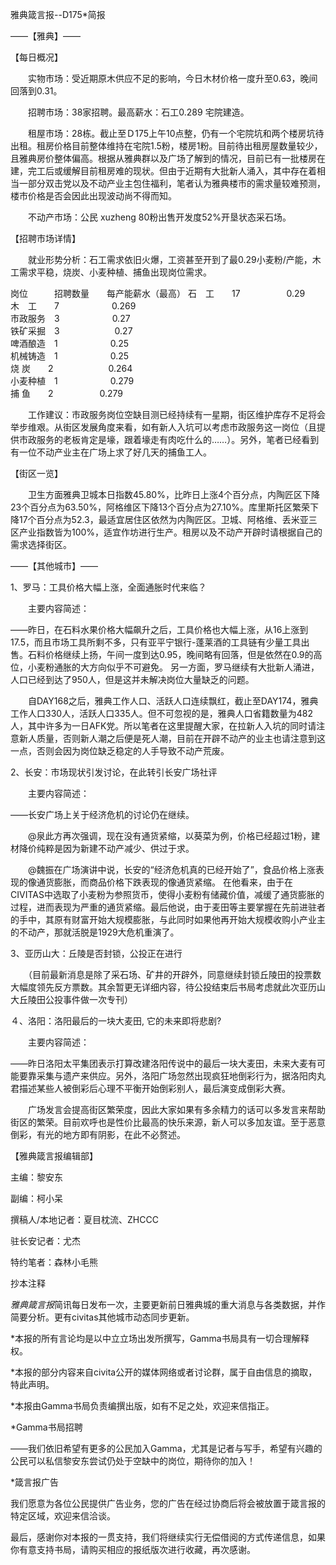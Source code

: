 雅典箴言报--D175*简报

——【雅典】——

【每日概况】 

　　实物市场：受近期原木供应不足的影响，今日木材价格一度升至0.63，晚间回落到0.31。 

　　招聘市场：38家招聘。最高薪水：石工0.289 宅院建造。

　　租屋市场：28栋。截止至Ｄ175上午10点整，仍有一个宅院坑和两个楼房坑待出租。租房价格目前整体维持在宅院1.5粉，楼房1粉。目前待出租房屋数量较少，且雅典房价整体偏高。根据从雅典群以及广场了解到的情况，目前已有一批楼房在建，完工后或缓解目前租房难的现状。但由于近期有大批新人涌入，其中存在着相当一部分双击党以及不动产业主包住福利，笔者认为雅典楼市的需求量较难预测，楼市价格是否会因此出现波动尚不得而知。 

　　不动产市场：公民 xuzheng 80粉出售开发度52%开垦状态采石场。

【招聘市场详情】 

　　就业形势分析：石工需求依旧火爆，工资甚至开到了最0.29小麦粉/产能，木工需求平稳，烧炭、小麦种植、捕鱼出现岗位需求。

岗位　　　招聘数量　　每产能薪水（最高） 
石　工　　17 　　　　　0.29	
木　工　　7　　　　　　0.269	
市政服务　3　　　　　　0.27	
铁矿采掘　3 　　　　　　0.27	
啤酒酿造　1　　　　　　0.25	
机械铸造　1　　　　　　0.25	
烧 炭　　2 　　　　　　0.264	
小麦种植　1　　　　　　0.279	
捕 鱼　　2 　　　　　0.279

　　工作建议：市政服务岗位空缺目测已经持续有一星期，街区维护库存不足将会举步维艰。从街区发展角度来看，如有新人入坑可以考虑市政服务这一岗位（且提供市政服务的老板肯定是壕，跟着壕走有肉吃什么的……）。另外，笔者已经看到有一位不动产业主在广场上求了好几天的捕鱼工人。

【街区一览】 

　　卫生方面雅典卫城本日指数45.80%，比昨日上涨4个百分点，内陶匠区下降23个百分点为63.50%，阿格维区下降13个百分点为27.10%。库里斯托区繁荣下降17个百分点为52.3，最适宜居住区依然为内陶匠区。卫城、阿格维、丢米亚三区产业指数皆为100%，适宜作坊进行生产。租房以及不动产开辟时请根据自己的需求选择街区。

——【其他城市】——

1、罗马：工具价格大幅上涨，全面通胀时代来临？ 
　　　　 

　　主要内容简述： 

——昨日，在石料水果价格大幅飙升之后，工具价格也大幅上涨，从16上涨到17.5，而且市场工具所剩不多，只有亚平宁银行-蓬莱酒的工具链有少量工具出售。石料价格继续上扬，午间一度到达0.95，晚间略有回落，但是依然在0.9的高位，小麦粉通胀的大方向似乎不可避免。 另一方面，罗马继续有大批新人涌进，人口已经到达了950人，但是这并未解决岗位大量缺乏的问题。

　　自DAY168之后，雅典工作人口、活跃人口连续飘红，截止至DAY174，雅典工作人口330人，活跃人口335人。但不可忽视的是，雅典人口省籍数量为482人，其中许多为一日AFK党。所以笔者在这里提醒大家，在拉新人入坑的同时请注意新人质量，否则新人潮之后便是死人潮，目前在开辟不动产的业主也请注意到这一点，否则会因为岗位缺乏稳定的人手导致不动产荒废。

2、长安：市场现状引发讨论，在此转引长安广场社评

　　主要内容简述： 

——长安广场上关于经济危机的讨论仍在继续。 

　　@泉此方再次强调，现在没有通货紧缩，以葵菜为例，价格已经超过1粉，建材降价纯粹是因为新建不动产减少、供过于求。 

　　@魏振在广场演讲中说，长安的“经济危机真的已经开始了”，食品价格上涨表现的像通货膨胀，而商品价格下跌表现的像通货紧缩。 在他看来，由于在CIVITAS中选取了小麦粉为参照货币，使得小麦粉有储藏价值，减缓了通货膨胀的过程，进而表现为严重的通货紧缩。最后他说，由于麦田等主要掌握在先前进驻者的手中，其原有财富开始大规模膨胀，与此同时如果他再开始大规模收购小产业主的不动产，那就活脱是1929大危机重演了。

3、亚历山大：丘陵是否封锁，公投正在进行

　　（目前最新消息是除了采石场、矿井的开辟外，同意继续封锁丘陵田的投票数大幅度领先反方票数。其余暂更无详细内容，待公投结束后书局考虑就此次亚历山大丘陵田公投事件做一次专刊）

４、洛阳：洛阳最后的一块大麦田, 它的未来即将悲剧?

　　主要内容简述：

——昨日洛阳太平集团表示打算改建洛阳传说中的最后一块大麦田，未来大麦有可能要靠采集与遗产来供应。另外，洛阳广场忽然出现疯狂地倒彩行为，据洛阳肉丸君描述某些人被倒彩后心理不平衡开始倒彩别人，最后演变成倒彩大赛。 

　　广场发言会提高街区繁荣度，因此大家如果有多余精力的话可以多发言来帮助街区的繁荣。目前欢呼也是性价比最高的快乐来源，新人可以多加友谊。至于恶意倒彩，有光的地方即有阴影，在此不必赘述。

【雅典箴言报编辑部】 

主编：黎安东 

副编：柯小呆 

撰稿人/本地记者：夏目枕流、ZHCCC 

驻长安记者：尤杰 

特约笔者：森林小毛熊

抄本注释

*雅典箴言报*简讯每日发布一次，主要更新前日雅典城的重大消息与各类数据，并作简要分析。更有civitas其他城市动态同步更新。

*本报的所有言论均是以中立立场出发所撰写，Gamma书局具有一切合理解释权。 

*本报的部分内容来自civita公开的媒体网络或者讨论群，属于自由信息的摘取，特此声明。 

*本报由Gamma书局负责编撰出版，如有不足之处，欢迎来信指正。

*Gamma书局招聘 

——我们依旧希望有更多的公民加入Gamma，尤其是记者与写手，希望有兴趣的公民可以私信黎安东尝试仍处于空缺中的岗位，期待你的加入！

*箴言报广告 

我们愿意为各位公民提供广告业务，您的广告在经过协商后将会被放置于箴言报的特定区域，欢迎来信洽谈。

最后，感谢你对本报的一贯支持，我们将继续实行无偿借阅的方式传递信息，如果你有意支持书局，请购买相应的报纸版次进行收藏，再次感谢。


